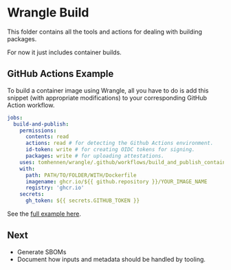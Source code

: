 # Wrangle Build

This folder contains all the tools and actions for dealing with building packages.

For now it just includes container builds.

## GitHub Actions Example

To build a container image using Wrangle, all you have to do is add
this snippet (with appropriate modifications) to your corresponding GitHub Action
workflow.

```yaml
jobs:
  build-and-publish:
    permissions:
      contents: read
      actions: read # for detecting the Github Actions environment.
      id-token: write # for creating OIDC tokens for signing.
      packages: write # for uploading attestations.
    uses: tomhennen/wrangle/.github/workflows/build_and_publish_container.yml@main
    with:
      path: PATH/TO/FOLDER/WITH/Dockerfile
      imagename: ghcr.io/${{ github.repository }}/YOUR_IMAGE_NAME
      registry: 'ghcr.io'
    secrets:
      gh_token: ${{ secrets.GITHUB_TOKEN }}
```

See the [full example here](/gh_workflow_examples/build_and_publish_containers.yml).

## Next

- Generate SBOMs
- Document how inputs and metadata should be handled by tooling.
